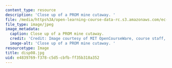 ```yaml
---
content_type: resource
description: 'Close up of a PROM mine cutaway. '
file: /media/https%3A/open-learning-course-data-rc.s3.amazonaws.com/ec-s06-design-for-demining-spring-2007/e4839769f378c5d5cbfbff35b318a352_disp08.jpg
file_type: image/jpeg
image_metadata:
  caption: Close up of a PROM mine cutaway.
  credit: 'Credit: Image courtesy of MIT OpenCourseWare, course staff, and students.'
  image-alt: 'Close up of a PROM mine cutaway. '
resourcetype: Image
title: disp08.jpg
uid: e4839769-f378-c5d5-cbfb-ff35b318a352
---
```


